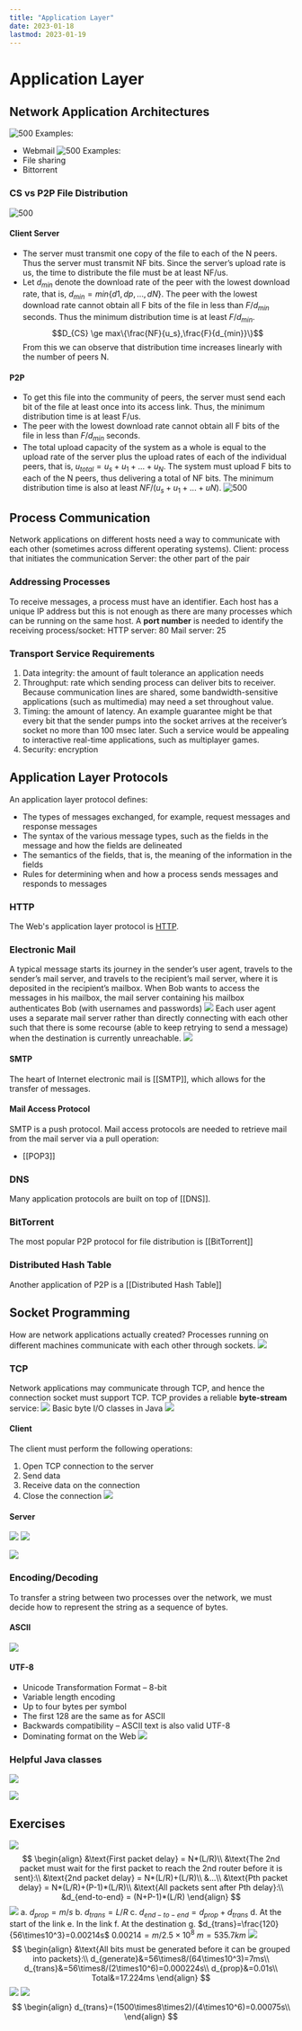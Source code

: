 ```yaml
---
title: "Application Layer"
date: 2023-01-18
lastmod: 2023-01-19
---
```

# Application Layer
## Network Application Architectures
![500](https://i.imgur.com/9xLCsuj.png)
Examples:
- Webmail
![500](https://i.imgur.com/mzwgHPb.png)
Examples:
- File sharing
- Bittorrent
### CS vs P2P File Distribution
![500](https://i.imgur.com/0pCgt40.png)
#### Client Server
- The server must transmit one copy of the file to each of the N peers. Thus the server must transmit NF bits. Since the server’s upload rate is us, the time to distribute the file must be at least NF/us.
- Let $d_{min}$ denote the download rate of the peer with the lowest download rate, that is, $d_{min} = min \{d1, dp, . . . , dN\}$. The peer with the lowest download rate cannot obtain all F bits of the file in less than $F/d_{min}$ seconds. Thus the minimum distribution time is at least $F/d_{min}$.
$$D_{CS} \ge max\{\frac{NF}{u_s},\frac{F}{d_{min}}\}$$
From this we can observe that distribution time increases linearly with the number of peers N.
#### P2P
- To get this file into the community of peers, the server must send each bit of the file at least once into its access link. Thus, the minimum distribution time is at least F/us.
- The peer with the lowest download rate cannot obtain all F bits of the file in less than $F/d_{min}$ seconds. 
- The total upload capacity of the system as a whole is equal to the upload rate of the server plus the upload rates of each of the individual peers, that is, $u_{total} = u_s + u_1 + ... + u_N$. The system must upload F bits to each of the N peers, thus delivering a total of NF bits. The minimum distribution time is also at least $NF/(u_s + u_1 + ... + uN)$.
![500](https://i.imgur.com/DwxC3nt.png)
## Process Communication
Network applications on different hosts need a way to communicate with each other (sometimes across different operating systems). 
Client: process that initiates the communication
Server: the other part of the pair
### Addressing Processes
To receive messages, a process must have an identifier. Each host has a unique IP address but this is not enough as there are many processes which can be running on the same host. A **port number** is needed to identify the receiving process/socket:
HTTP server: 80
Mail server: 25
### Transport Service Requirements
1. Data integrity: the amount of fault tolerance an application needs
2. Throughput: rate which sending process can deliver bits to receiver. Because communication lines are shared, some bandwidth-sensitive applications (such as multimedia) may need a set throughout value.
3. Timing: the amount of latency. An example guarantee might be that every bit that the sender pumps into the socket arrives at the receiver’s socket no more than 100 msec later. Such a service would be appealing to interactive real-time applications, such as multiplayer games.
4. Security: encryption
## Application Layer Protocols
An application layer protocol defines:
- The types of messages exchanged, for example, request messages and response messages
- The syntax of the various message types, such as the fields in the message and how the fields are delineated
- The semantics of the fields, that is, the meaning of the information in the fields 
- Rules for determining when and how a process sends messages and responds to messages
### HTTP
The Web's application layer protocol is [HTTP](Notes/HTTP.md).
### Electronic Mail
A typical message starts its journey in the sender’s user agent, travels to the sender’s mail server, and travels to the recipient’s mail server, where it is deposited in the recipient’s mailbox. When Bob wants to access the messages in his mailbox, the mail server containing his mailbox authenticates Bob (with usernames and passwords)
![](https://i.imgur.com/iVbsCx3.png)
Each user agent uses a separate mail server rather than directly connecting with each other such that there is some recourse (able to keep retrying to send a message) when the destination is currently unreachable.
![](https://i.imgur.com/jm02rCR.png)
#### SMTP
The heart of Internet electronic mail is [[SMTP]], which allows for the transfer of messages.
#### Mail Access Protocol
SMTP is a push protocol. Mail access protocols are needed to retrieve mail from the mail server via a pull operation:
- [[POP3]]
### DNS
Many application protocols are built on top of [[DNS]].
### BitTorrent
The most popular P2P protocol for file distribution is [[BitTorrent]]
### Distributed Hash Table
Another application of P2P is a [[Distributed Hash Table]]
## Socket Programming
How are network applications actually created? Processes running on different machines communicate with each other through sockets.
![](https://i.imgur.com/m6lthQk.png)
### TCP
Network applications may communicate through TCP, and hence the connection socket must support TCP. TCP provides a reliable **byte-stream** service:
![](https://i.imgur.com/2CO9GiP.png)
Basic byte I/O classes in Java
![](https://i.imgur.com/zpjfz02.png)
#### Client
The client must perform the following operations:
1. Open TCP connection to the server
2. Send data
3. Receive data on the connection
4. Close the connection
![](https://i.imgur.com/nisae4A.png)
#### Server
![](https://i.imgur.com/WrmIrHf.png)
![](https://i.imgur.com/AfPgXhj.png)

![](https://i.imgur.com/qqHEpRB.png)
### Encoding/Decoding
To transfer a string between two processes over the network, we must decide how to represent the string as a sequence of bytes.
#### ASCII
![](Pics/Pasted%20image%2020230120000437.png)
#### UTF-8
- Unicode Transformation Format – 8-bit  
- Variable length encoding  
- Up to four bytes per symbol  
- The first 128 are the same as for ASCII  
- Backwards compatibility – ASCII text is also valid UTF-8  
- Dominating format on the Web
![](https://i.imgur.com/nQ6XDpH.png)
### Helpful Java classes
![](https://i.imgur.com/puWh81X.png)

![](https://i.imgur.com/kudOIAw.png)
## Exercises
![](https://i.imgur.com/8tknIWb.png)
$$
\begin{align}
&\text{First packet delay} = N*(L/R)\\
&\text{The 2nd packet must wait for the first packet to reach the 2nd router before it is sent}:\\
&\text{2nd packet delay} = N*(L/R)+(L/R)\\
&...\\
&\text{Pth packet delay} = N*(L/R)+(P-1)*(L/R)\\
&\text{All packets sent after Pth delay}:\\
&d_{end-to-end} = (N+P-1)*(L/R)
\end{align}
$$
![](https://i.imgur.com/FjVNvWQ.png)
a. $d_{prop}=m/s$
b. $d_{trans}=L/R$
c. $d_{end-to-end}=d_{prop}+d_{trans}$
d. At the start of the link
e. In the link
f. At the destination
g. 
$d_{trans}=\frac{120}{56\times10^3}=0.00214s$
$0.00214=m/2.5\times10^8$
$m=535.7km$
![](https://i.imgur.com/Oq5N82i.png)
$$
\begin{align}
&\text{All bits must be generated before it can be grouped into packets}:\\
d_{generate}&=56\times8/(64\times10^3)=7ms\\
d_{trans}&=56\times8/(2\times10^6)=0.000224s\\
d_{prop}&=0.01s\\
Total&=17.224ms
\end{align}
$$
![](https://i.imgur.com/fJ0zOXS.png)
![](https://i.imgur.com/IobqAEp.png)
$$
\begin{align}
d_{trans}=(1500\times8\times2)/(4\times10^6)=0.00075s\\
\end{align}
$$

